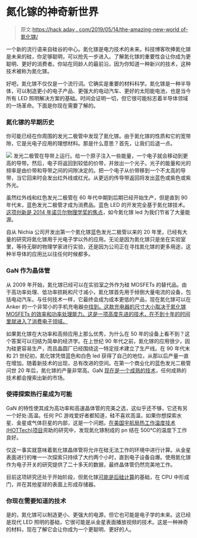 # 氮化镓的神奇新世界

> 原文:[https://hack aday . com/2019/05/14/the-amazing-new-world of-氮化镓/](https://hackaday.com/2019/05/14/the-amazing-new-world-of-gallium-nitride/)

一个新的流行语来自硅谷的中心。氮化镓是电力技术的未来。科技博客吹捧氮化镓是未来的硅，你足够聪明，可以抢先一步进入。了解氮化镓的重要性会让你成为更聪明、更好的消费者。你站在同龄人的最前沿，因为你知道一种新兴的技术，这种技术被称为氮化镓。

好吧，氮化镓不仅仅是一个流行词。它确实是重要的材料科学。氮化镓是一种半导体，可以制造更小的电子产品、更强大的电动汽车、更好的太阳能电池，也是当今所有 LED 照明解决方案的基础。时间会证明一切，但它很可能标志着半导体领域的一场革命。下面是你现在需要了解的。

### 氮化镓的早期历史

你可能已经在你周围的发光二极管中发现了氮化镓。由于氮化镓的性质和它的宽带隙，它是光电子应用的理想材料。那是什么意思？首先，让我们后退一点。

[![](../Images/706a43bba4a05a2e02678b44ca79797f.png)](https://hackaday.com/wp-content/uploads/2019/04/conductionvalence.png) 发光二极管在导带上运行。给一个原子注入一些能量，一个电子就会移动到更高的导带。然后，电子将返回到较低的价带，并放出一个光子。光子的能量和光的频率是由价带和导带之间的间隙决定的。把一个电子从价带移到一个不太高的导带，当它回来时会发出红外线或红光。从更远的传导带返回将发出蓝色或紫色或紫外光。

虽然红外线和红色发光二极管在 60 年代中期到后期已经开始生产，但是直到 90 年代末，蓝色发光二极管才成为消费品。蓝色 LED 的开发完全基于氮化镓技术。[这项创新是 2014 年诺贝尔物理学奖的焦点](https://hackaday.com/2018/10/29/history-of-white-leds/)，如今氮化镓 led 为我们节省了大量能源。

自从 Nichia 公司开发出第一个氮化镓蓝色发光二极管以来的 20 年里，已经有大量的研究将氮化镓用于光电子学以外的应用。无论是因为氮化镓只是坐在实验室里，等待无聊的物理学家进行实验，还是因为公司正在寻找氮化镓的更多用途，这种半导体的应用比以往任何时候都多。

### GaN 作为晶体管

从 2009 年开始，氮化镓已经可以在实验室之外作为硅 MOSFETs 的替代品。由于高功率处理、低功率损耗和尺寸减小，氮化镓首先用于倾倒大量电流的设备，包括电动汽车。与任何技术一样，它最终会成为成本更低的产品，现在氮化镓可以在 Anker 的一个非常小的手机充电器[中找到。这款充电器的尺寸大小取决于氮化镓 MOSFETs 的效率和功率处理能力。这是一项高度先进的技术，在不到十年的时间里就进入了消费电子领域。](https://www.anker.com/deals/powerport_atom)

如果氮化镓在大功率和高频应用上那么优秀，为什么在 50 年的设备上看不到？这个答案可以归结为简单的经济学。在上世纪 90 年代之前，氮化镓的应用很少，因为硅更容易生产，而且晶圆厂已经围绕这一特定技术建立了生产线。在 90 年代末和 21 世纪初，氮化镓凭借蓝色和白色 led 获得了自己的地位，从那以后产量一直在增加。随着新技术的出现，总有改进的空间。在第一个商业化的蓝色发光二极管问世 20 年后，氮化镓的产量非常高。GaN [现在是一个成熟的技术](https://ieeexplore.ieee.org/abstract/document/6492190)，任何成熟的技术都会搜索出新的市场。

### 使得探索热行星成为可能

GaN 的特性使其成为高功率和高速晶体管的完美之选，这似乎还不够，它还有另一个好处:高温。任何 PC 游戏爱好者都知道，硅不喜欢高温，如果你想探索水星、金星或气体巨星的内部，这是一个问题。[在美国宇航局热工作温度技术(HOTTech)项目](https://ieeexplore.ieee.org/document/8605350)资助的研究中，发现氮化镓制成的 pn 结在 500℃的温度下工作良好。

仅这一事实就意味着氮化镓晶体管将允许在硅无法工作的环境中进行计算。从金星表面进行的唯一一次探索只持续了大约两个小时，直到电子设备自爆。使用氮化镓作为电子开关的研究提供了二十多天的数据，最终晶体管仍然完美地工作。

目前这项研究还处于开始阶段，但氮化镓[可能是后硅计算](https://epc-co.com/epc/Portals/0/epc/documents/articles/eGaN_FET_Characteristics_under_Long_Term_Stress.pdf)的基础，在 CPU 中形成门，并在其他星球的表面上形成存储器。

### 你现在需要知道的技术

是的，氮化镓可以制造更小、更强大的电源，但它也可能是电子学的未来。这已经是现代 LED 照明的基础，它很可能是从金星表面播放视频的技术。这是一种神奇的材料，现在了解它会让你成为一个更聪明、更好的人。